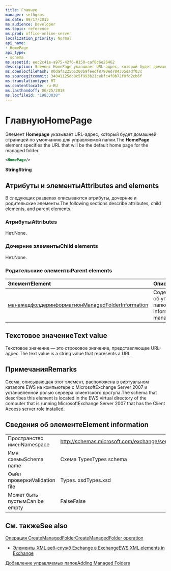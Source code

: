 ```yaml
---
title: Главную
manager: sethgros
ms.date: 09/17/2015
ms.audience: Developer
ms.topic: reference
ms.prod: office-online-server
localization_priority: Normal
api_name:
- HomePage
api_type:
- schema
ms.assetid: eec2c41e-a975-42f6-8150-caf8c6e26462
description: Элемент HomePage указывает URL-адрес, который будет домашней страницей по умолчанию для управляемой папки.
ms.openlocfilehash: 00dafa225b5200b9feedf8790ed784305dadf03c
ms.sourcegitcommit: 34041125dc8c5f993b21cebfc4f8b72f0fd2cb6f
ms.translationtype: MT
ms.contentlocale: ru-RU
ms.lasthandoff: 06/25/2018
ms.locfileid: "19833838"
---
```

# <a name="homepage"></a><span data-ttu-id="ef96e-103">Главную</span><span class="sxs-lookup"><span data-stu-id="ef96e-103">HomePage</span></span>

<span data-ttu-id="ef96e-104">Элемент **Homepage** указывает URL-адрес, который будет домашней страницей по умолчанию для управляемой папки.</span><span class="sxs-lookup"><span data-stu-id="ef96e-104">The **HomePage** element specifies the URL that will be the default home page for the managed folder.</span></span> 
  
```xml
<HomePage/>
```

 <span data-ttu-id="ef96e-105">**String**</span><span class="sxs-lookup"><span data-stu-id="ef96e-105">**String**</span></span>
## <a name="attributes-and-elements"></a><span data-ttu-id="ef96e-106">Атрибуты и элементы</span><span class="sxs-lookup"><span data-stu-id="ef96e-106">Attributes and elements</span></span>

<span data-ttu-id="ef96e-107">В следующих разделах описываются атрибуты, дочерние и родительские элементы.</span><span class="sxs-lookup"><span data-stu-id="ef96e-107">The following sections describe attributes, child elements, and parent elements.</span></span>
  
### <a name="attributes"></a><span data-ttu-id="ef96e-108">Атрибуты</span><span class="sxs-lookup"><span data-stu-id="ef96e-108">Attributes</span></span>

<span data-ttu-id="ef96e-109">Нет.</span><span class="sxs-lookup"><span data-stu-id="ef96e-109">None.</span></span>
  
### <a name="child-elements"></a><span data-ttu-id="ef96e-110">Дочерние элементы</span><span class="sxs-lookup"><span data-stu-id="ef96e-110">Child elements</span></span>

<span data-ttu-id="ef96e-111">Нет.</span><span class="sxs-lookup"><span data-stu-id="ef96e-111">None.</span></span>
  
### <a name="parent-elements"></a><span data-ttu-id="ef96e-112">Родительские элементы</span><span class="sxs-lookup"><span data-stu-id="ef96e-112">Parent elements</span></span>

|<span data-ttu-id="ef96e-113">**Элемент**</span><span class="sxs-lookup"><span data-stu-id="ef96e-113">**Element**</span></span>|<span data-ttu-id="ef96e-114">**Описание**</span><span class="sxs-lookup"><span data-stu-id="ef96e-114">**Description**</span></span>|
|:-----|:-----|
|[<span data-ttu-id="ef96e-115">манажедфолдеринформатион</span><span class="sxs-lookup"><span data-stu-id="ef96e-115">ManagedFolderInformation</span></span>](managedfolderinformation.md) <br/> |<span data-ttu-id="ef96e-116">Содержит сведения об управляемой папке.</span><span class="sxs-lookup"><span data-stu-id="ef96e-116">Contains information about a managed folder.</span></span>  <br/> |
   
## <a name="text-value"></a><span data-ttu-id="ef96e-117">Текстовое значение</span><span class="sxs-lookup"><span data-stu-id="ef96e-117">Text value</span></span>

<span data-ttu-id="ef96e-118">Текстовое значение — это строковое значение, представляющее URL-адрес.</span><span class="sxs-lookup"><span data-stu-id="ef96e-118">The text value is a string value that represents a URL.</span></span>
  
## <a name="remarks"></a><span data-ttu-id="ef96e-119">Примечания</span><span class="sxs-lookup"><span data-stu-id="ef96e-119">Remarks</span></span>

<span data-ttu-id="ef96e-120">Схема, описывающая этот элемент, расположена в виртуальном каталоге EWS на компьютере с MicrosoftExchange Server 2007 и установленной ролью сервера клиентского доступа.</span><span class="sxs-lookup"><span data-stu-id="ef96e-120">The schema that describes this element is located in the EWS virtual directory of the computer that is running MicrosoftExchange Server 2007 that has the Client Access server role installed.</span></span>
  
## <a name="element-information"></a><span data-ttu-id="ef96e-121">Сведения об элементе</span><span class="sxs-lookup"><span data-stu-id="ef96e-121">Element information</span></span>

|||
|:-----|:-----|
|<span data-ttu-id="ef96e-122">Пространство имен</span><span class="sxs-lookup"><span data-stu-id="ef96e-122">Namespace</span></span>  <br/> |http://schemas.microsoft.com/exchange/services/2006/types  <br/> |
|<span data-ttu-id="ef96e-123">Имя схемы</span><span class="sxs-lookup"><span data-stu-id="ef96e-123">Schema name</span></span>  <br/> |<span data-ttu-id="ef96e-124">Схема Types</span><span class="sxs-lookup"><span data-stu-id="ef96e-124">Types schema</span></span>  <br/> |
|<span data-ttu-id="ef96e-125">Файл проверки</span><span class="sxs-lookup"><span data-stu-id="ef96e-125">Validation file</span></span>  <br/> |<span data-ttu-id="ef96e-126">Types. xsd</span><span class="sxs-lookup"><span data-stu-id="ef96e-126">Types.xsd</span></span>  <br/> |
|<span data-ttu-id="ef96e-127">Может быть пустым</span><span class="sxs-lookup"><span data-stu-id="ef96e-127">Can be empty</span></span>  <br/> |<span data-ttu-id="ef96e-128">False</span><span class="sxs-lookup"><span data-stu-id="ef96e-128">False</span></span>  <br/> |
   
## <a name="see-also"></a><span data-ttu-id="ef96e-129">См. также</span><span class="sxs-lookup"><span data-stu-id="ef96e-129">See also</span></span>



[<span data-ttu-id="ef96e-130">Операция CreateManagedFolder</span><span class="sxs-lookup"><span data-stu-id="ef96e-130">CreateManagedFolder operation</span></span>](createmanagedfolder-operation.md)


- [<span data-ttu-id="ef96e-131">Элементы XML веб-служб Exchange в Exchange</span><span class="sxs-lookup"><span data-stu-id="ef96e-131">EWS XML elements in Exchange</span></span>](ews-xml-elements-in-exchange.md)


[<span data-ttu-id="ef96e-132">Добавление управляемых папок</span><span class="sxs-lookup"><span data-stu-id="ef96e-132">Adding Managed Folders</span></span>](http://msdn.microsoft.com/library/846658c6-7043-40fb-8439-19f97c2a967f%28Office.15%29.aspx)

